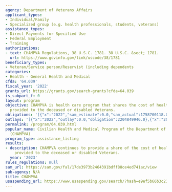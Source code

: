 ```yaml
---
agency: Department of Veterans Affairs
applicant_types:
- Individual/Family
- Specialized group (e.g. health professionals, students, veterans)
assistance_types:
- Direct Payments for Specified Use
- Federal Employment
- Training
authorizations:
- text: CHAMPVA Regulations, 38 U.S.C. 1781. 38 U.S.C. &sect; 1781.
  url: https://www.govinfo.gov/link/uscode/38/1781
beneficiary_types:
- Veteran/Service person/Reservist (including dependents
categories:
- Health - General Health and Medical
cfda: '64.039'
fiscal_year: '2022'
grants_url: https://grants.gov/search-grants?cfda=64.039
is_subpart_f: 0
layout: program
objective: CHAMPVA is health care program that shares the cost of health care services
  provided to the deceased or disabled Veterans.
obligations: '[{"x":"2022","sam_estimate":0.0,"sam_actual":1758700118.0,"usa_spending_actual":2204849946.0},{"x":"2023","sam_estimate":1707157216.0,"sam_actual":0.0,"usa_spending_actual":2253809980.0},{"x":"2024","sam_estimate":2064617317.0,"sam_actual":0.0,"usa_spending_actual":478486723.0}]'
outlays: '[{"x":"2022","outlay":0.0,"obligation":2204849946.0},{"x":"2023","outlay":0.0,"obligation":2253809980.0},{"x":"2024","outlay":0.0,"obligation":478486723.0}]'
permalink: /program/64.039.html
popular_name: Civilian Health and Medical Program of the Department of Veterans Affairs
  (CHAMPVA)
program_type: assistance_listing
results:
- description: CHAMPVA continues to provide a share of the cost of health care services
    provided to the deceased or disabled Veterans.
  year: '2023'
rules_regulations: null
sam_url: https://sam.gov/fal/17de3973b2464391bdff88ce4ed741ac/view
sub-agency: N/A
title: CHAMPVA
usaspending_url: https://www.usaspending.gov/search/?hash=e9ef5b66b3c23e74f73f5082902fc284
---
```

